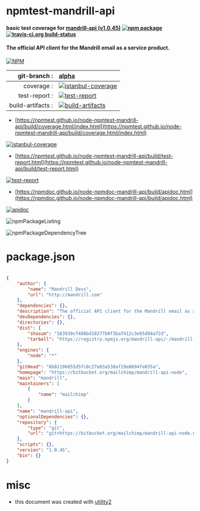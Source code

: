# npmtest-mandrill-api

#### basic test coverage for  [mandrill-api (v1.0.45)](https://bitbucket.org/mailchimp/mandrill-api-node)  [![npm package](https://img.shields.io/npm/v/npmtest-mandrill-api.svg?style=flat-square)](https://www.npmjs.org/package/npmtest-mandrill-api) [![travis-ci.org build-status](https://api.travis-ci.org/npmtest/node-npmtest-mandrill-api.svg)](https://travis-ci.org/npmtest/node-npmtest-mandrill-api)

#### The official API client for the Mandrill email as a service product.

[![NPM](https://nodei.co/npm/mandrill-api.png?downloads=true&downloadRank=true&stars=true)](https://www.npmjs.com/package/mandrill-api)

| git-branch : | [alpha](https://github.com/npmtest/node-npmtest-mandrill-api/tree/alpha)|
|--:|:--|
| coverage : | [![istanbul-coverage](https://npmtest.github.io/node-npmtest-mandrill-api/build/coverage.badge.svg)](https://npmtest.github.io/node-npmtest-mandrill-api/build/coverage.html/index.html)|
| test-report : | [![test-report](https://npmtest.github.io/node-npmtest-mandrill-api/build/test-report.badge.svg)](https://npmtest.github.io/node-npmtest-mandrill-api/build/test-report.html)|
| build-artifacts : | [![build-artifacts](https://npmtest.github.io/node-npmtest-mandrill-api/glyphicons_144_folder_open.png)](https://github.com/npmtest/node-npmtest-mandrill-api/tree/gh-pages/build)|

- [https://npmtest.github.io/node-npmtest-mandrill-api/build/coverage.html/index.html](https://npmtest.github.io/node-npmtest-mandrill-api/build/coverage.html/index.html)

[![istanbul-coverage](https://npmtest.github.io/node-npmtest-mandrill-api/build/screenCapture.buildCi.browser.%252Ftmp%252Fbuild%252Fcoverage.lib.html.png)](https://npmtest.github.io/node-npmtest-mandrill-api/build/coverage.html/index.html)

- [https://npmtest.github.io/node-npmtest-mandrill-api/build/test-report.html](https://npmtest.github.io/node-npmtest-mandrill-api/build/test-report.html)

[![test-report](https://npmtest.github.io/node-npmtest-mandrill-api/build/screenCapture.buildCi.browser.%252Ftmp%252Fbuild%252Ftest-report.html.png)](https://npmtest.github.io/node-npmtest-mandrill-api/build/test-report.html)

- [https://npmdoc.github.io/node-npmdoc-mandrill-api/build/apidoc.html](https://npmdoc.github.io/node-npmdoc-mandrill-api/build/apidoc.html)

[![apidoc](https://npmdoc.github.io/node-npmdoc-mandrill-api/build/screenCapture.buildCi.browser.%252Ftmp%252Fbuild%252Fapidoc.html.png)](https://npmdoc.github.io/node-npmdoc-mandrill-api/build/apidoc.html)

![npmPackageListing](https://npmtest.github.io/node-npmtest-mandrill-api/build/screenCapture.npmPackageListing.svg)

![npmPackageDependencyTree](https://npmtest.github.io/node-npmtest-mandrill-api/build/screenCapture.npmPackageDependencyTree.svg)



# package.json

```json

{
    "author": {
        "name": "Mandrill Devs",
        "url": "http://mandrill.com"
    },
    "dependencies": {},
    "description": "The official API client for the Mandrill email as a service product.",
    "devDependencies": {},
    "directories": {},
    "dist": {
        "shasum": "163939cf486bd18277b0f3baf412c3e65d84a72d",
        "tarball": "https://registry.npmjs.org/mandrill-api/-/mandrill-api-1.0.45.tgz"
    },
    "engines": {
        "node": "*"
    },
    "gitHead": "8b81196655d5fc8c27e03a530af19e0694fe035a",
    "homepage": "https://bitbucket.org/mailchimp/mandrill-api-node",
    "main": "mandrill",
    "maintainers": [
        {
            "name": "mailchimp"
        }
    ],
    "name": "mandrill-api",
    "optionalDependencies": {},
    "repository": {
        "type": "git",
        "url": "git+https://bitbucket.org/mailchimp/mandrill-api-node.git"
    },
    "scripts": {},
    "version": "1.0.45",
    "bin": {}
}
```



# misc
- this document was created with [utility2](https://github.com/kaizhu256/node-utility2)
